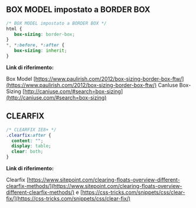 ## BOX MODEL impostato a BORDER BOX
```css
/* BOX MODEL impostato a BORDER BOX */
html {
   box-sizing: border-box;
}
*, *:before, *:after {
   box-sizing: inherit;
}

```

**Link di riferimento:**

Box Model [https://www.paulirish.com/2012/box-sizing-border-box-ftw/](https://www.paulirish.com/2012/box-sizing-border-box-ftw/)
CanIuse Box-Sizing [http://caniuse.com/#search=box-sizing](http://caniuse.com/#search=box-sizing)

## CLEARFIX
```css
/* CLEARFIX IE8+ */
.clearfix:after {
  content: "";
  display: table;
  clear: both;
}
```

**Link di riferimento:**

Clearfix [https://www.sitepoint.com/clearing-floats-overview-different-clearfix-methods/](https://www.sitepoint.com/clearing-floats-overview-different-clearfix-methods/) e [https://css-tricks.com/snippets/css/clear-fix/](https://css-tricks.com/snippets/css/clear-fix/)
